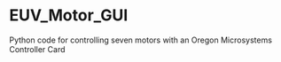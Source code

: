 # EUV_Motor_GUI
 Python code for controlling seven motors with an Oregon Microsystems Controller Card
